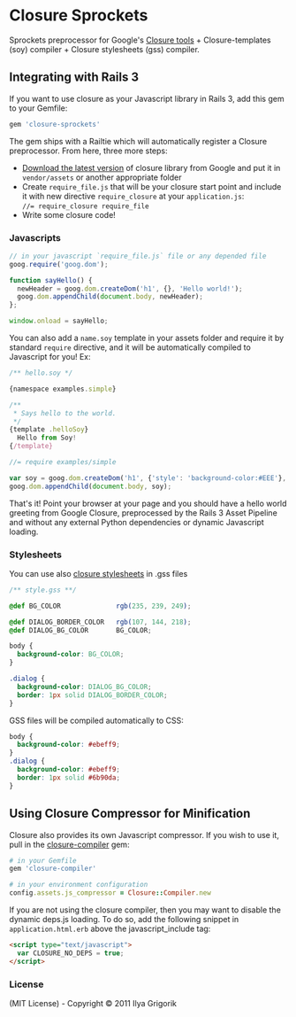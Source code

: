 # Closure Sprockets

Sprockets preprocessor for Google's [Closure tools](http://code.google.com/closure/) + Closure-templates (soy) compiler + Closure stylesheets (gss) compiler.

## Integrating with Rails 3

If you want to use closure as your Javascript library in Rails 3, add this gem to your Gemfile:

```ruby
gem 'closure-sprockets'
````
The gem ships with a Railtie which will automatically register a Closure preprocessor. From here, three more steps:

- [Download the latest version](http://code.google.com/closure/library/docs/gettingstarted.html) of closure library from Google and put it in `vendor/assets` or another appropriate folder
- Create `require_file.js` that will be your closure start point and include it with new directive `require_closure` at your `application.js`:  
`//= require_closure require_file`
- Write some closure code!


### Javascripts

```js
// in your javascript `require_file.js` file or any depended file
goog.require('goog.dom');

function sayHello() {
  newHeader = goog.dom.createDom('h1', {}, 'Hello world!');
  goog.dom.appendChild(document.body, newHeader);
};

window.onload = sayHello;
```

You can also add a `name.soy` template in your assets folder and require it by standard `require` directive, and it will be automatically compiled to Javascript for you! Ex:

```js
/** hello.soy */

{namespace examples.simple}

/**
 * Says hello to the world.
 */
{template .helloSoy}
  Hello from Soy!
{/template}
```

```js
//= require examples/simple

var soy = goog.dom.createDom('h1', {'style': 'background-color:#EEE'}, examples.simple.helloSoy());
goog.dom.appendChild(document.body, soy);
```

That's it! Point your browser at your page and you should have a hello world greeting from Google Closure, preprocessed by the Rails 3 Asset Pipeline and without any external Python dependencies or dynamic Javascript loading.


### Stylesheets

You can use also [closure stylesheets](http://code.google.com/p/closure-stylesheets/) in .gss files

```css
/** style.gss **/

@def BG_COLOR              rgb(235, 239, 249);

@def DIALOG_BORDER_COLOR   rgb(107, 144, 218);
@def DIALOG_BG_COLOR       BG_COLOR;

body {
  background-color: BG_COLOR;
}

.dialog {
  background-color: DIALOG_BG_COLOR;
  border: 1px solid DIALOG_BORDER_COLOR;
}
```

GSS files will be compiled automatically to CSS:

```css
body {
  background-color: #ebeff9;
}
.dialog {
  background-color: #ebeff9;
  border: 1px solid #6b90da;
}
```



## Using Closure Compressor for Minification

Closure also provides its own Javascript compressor. If you wish to use it, pull in the [closure-compiler](https://github.com/documentcloud/closure-compiler) gem:

```ruby
# in your Gemfile
gem 'closure-compiler'
````

```ruby
# in your environment configuration
config.assets.js_compressor = Closure::Compiler.new
```

If you are not using the closure compiler, then you may want to disable the dynamic deps.js loading. To do so, add the following snippet in `application.html.erb` above the javascript_include tag:

```html
<script type="text/javascript">
  var CLOSURE_NO_DEPS = true;
</script>
```

### License

(MIT License) - Copyright &copy; 2011 Ilya Grigorik
